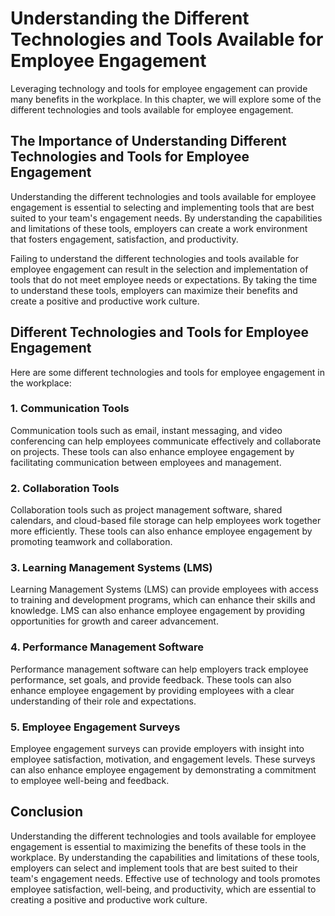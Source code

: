 Understanding the Different Technologies and Tools Available for Employee Engagement
========================================================================================================================================================

Leveraging technology and tools for employee engagement can provide many benefits in the workplace. In this chapter, we will explore some of the different technologies and tools available for employee engagement.

The Importance of Understanding Different Technologies and Tools for Employee Engagement
----------------------------------------------------------------------------------------

Understanding the different technologies and tools available for employee engagement is essential to selecting and implementing tools that are best suited to your team's engagement needs. By understanding the capabilities and limitations of these tools, employers can create a work environment that fosters engagement, satisfaction, and productivity.

Failing to understand the different technologies and tools available for employee engagement can result in the selection and implementation of tools that do not meet employee needs or expectations. By taking the time to understand these tools, employers can maximize their benefits and create a positive and productive work culture.

Different Technologies and Tools for Employee Engagement
--------------------------------------------------------

Here are some different technologies and tools for employee engagement in the workplace:

### 1. Communication Tools

Communication tools such as email, instant messaging, and video conferencing can help employees communicate effectively and collaborate on projects. These tools can also enhance employee engagement by facilitating communication between employees and management.

### 2. Collaboration Tools

Collaboration tools such as project management software, shared calendars, and cloud-based file storage can help employees work together more efficiently. These tools can also enhance employee engagement by promoting teamwork and collaboration.

### 3. Learning Management Systems (LMS)

Learning Management Systems (LMS) can provide employees with access to training and development programs, which can enhance their skills and knowledge. LMS can also enhance employee engagement by providing opportunities for growth and career advancement.

### 4. Performance Management Software

Performance management software can help employers track employee performance, set goals, and provide feedback. These tools can also enhance employee engagement by providing employees with a clear understanding of their role and expectations.

### 5. Employee Engagement Surveys

Employee engagement surveys can provide employers with insight into employee satisfaction, motivation, and engagement levels. These surveys can also enhance employee engagement by demonstrating a commitment to employee well-being and feedback.

Conclusion
----------

Understanding the different technologies and tools available for employee engagement is essential to maximizing the benefits of these tools in the workplace. By understanding the capabilities and limitations of these tools, employers can select and implement tools that are best suited to their team's engagement needs. Effective use of technology and tools promotes employee satisfaction, well-being, and productivity, which are essential to creating a positive and productive work culture.


